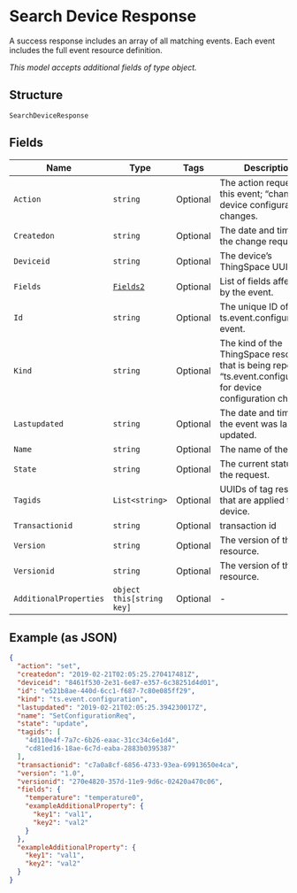 
# Search Device Response

A success response includes an array of all matching events. Each event includes the full event resource definition.

*This model accepts additional fields of type object.*

## Structure

`SearchDeviceResponse`

## Fields

| Name | Type | Tags | Description |
|  --- | --- | --- | --- |
| `Action` | `string` | Optional | The action requested in this event; “change” for device configuration changes. |
| `Createdon` | `string` | Optional | The date and time of the change request. |
| `Deviceid` | `string` | Optional | The device’s ThingSpace UUID. |
| `Fields` | [`Fields2`](../../doc/models/fields-2.md) | Optional | List of fields affected by the event. |
| `Id` | `string` | Optional | The unique ID of this ts.event.configuration event. |
| `Kind` | `string` | Optional | The kind of the ThingSpace resource that is being reported; “ts.event.configuration” for device configuration changes. |
| `Lastupdated` | `string` | Optional | The date and time that the event was last updated. |
| `Name` | `string` | Optional | The name of the event |
| `State` | `string` | Optional | The current status of the request. |
| `Tagids` | `List<string>` | Optional | UUIDs of tag resources that are applied to this device. |
| `Transactionid` | `string` | Optional | transaction id |
| `Version` | `string` | Optional | The version of the resource. |
| `Versionid` | `string` | Optional | The version of the resource. |
| `AdditionalProperties` | `object this[string key]` | Optional | - |

## Example (as JSON)

```json
{
  "action": "set",
  "createdon": "2019-02-21T02:05:25.270417481Z",
  "deviceid": "8461f530-2e31-6e87-e357-6c38251d4d01",
  "id": "e521b8ae-440d-6cc1-f687-7c80e085ff29",
  "kind": "ts.event.configuration",
  "lastupdated": "2019-02-21T02:05:25.394230017Z",
  "name": "SetConfigurationReq",
  "state": "update",
  "tagids": [
    "4d110e4f-7a7c-6b26-eaac-31cc34c6e1d4",
    "cd81ed16-18ae-6c7d-eaba-2883b0395387"
  ],
  "transactionid": "c7a0a8cf-6856-4733-93ea-69913650e4ca",
  "version": "1.0",
  "versionid": "270e4820-357d-11e9-9d6c-02420a470c06",
  "fields": {
    "temperature": "temperature0",
    "exampleAdditionalProperty": {
      "key1": "val1",
      "key2": "val2"
    }
  },
  "exampleAdditionalProperty": {
    "key1": "val1",
    "key2": "val2"
  }
}
```

